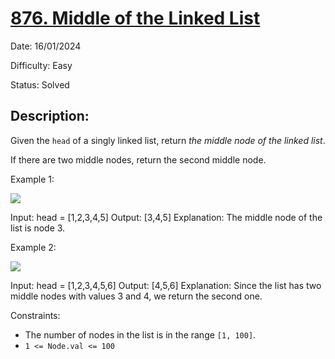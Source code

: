# [876\. Middle of the Linked List](https://leetcode.com/problems/middle-of-the-linked-list/)

Date: 16/01/2024

Difficulty: Easy

Status: Solved

## Description:

Given the `head` of a singly linked list, return *the middle node of the linked list*.

If there are two middle nodes, return the second middle node.

Example 1:

![](https://assets.leetcode.com/uploads/2021/07/23/lc-midlist1.jpg)

Input: head = [1,2,3,4,5]
Output: [3,4,5]
Explanation: The middle node of the list is node 3.

Example 2:

![](https://assets.leetcode.com/uploads/2021/07/23/lc-midlist2.jpg)

Input: head = [1,2,3,4,5,6]
Output: [4,5,6]
Explanation: Since the list has two middle nodes with values 3 and 4, we return the second one.

Constraints:

-   The number of nodes in the list is in the range `[1, 100]`.
-   `1 <= Node.val <= 100`